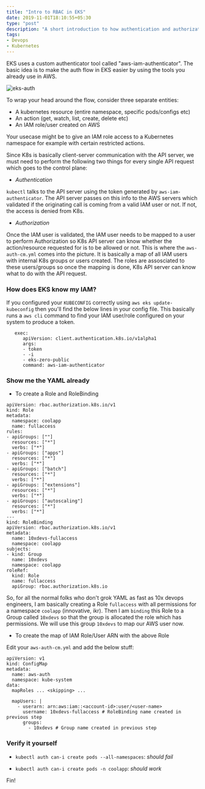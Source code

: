 ```yaml
---
title: "Intro to RBAC in EKS"
date: 2019-11-01T18:10:55+05:30
type: "post"
description: "A short introduction to how authentication and authorization works for EKS clusters"
tags:
- Devops
- Kubernetes
---
```


EKS uses a custom authenticator tool called "aws-iam-authenticator". The basic idea is to make the auth flow in EKS easier by using the tools you already use in AWS. 

![eks-auth](https://docs.aws.amazon.com/eks/latest/userguide/images/eks-iam.png)

To wrap your head around the flow, consider three separate entities: 

- A kubernetes resource (entire namespace, specific pods/configs etc)
- An action (get, watch, list, create, delete etc)
- An IAM role/user created on AWS

Your usecase might be to give an IAM role access to a Kubernetes namespace for example with certain restricted actions. 

Since K8s is basically client-server communication with the API server, we must need to perform the following two things for every single API request which goes to the control plane:

- *Authentication*

`kubectl` talks to the API server using the token generated by `aws-iam-authenticator`.  The API server passes on this info to the AWS servers which validated if the originating call is coming from a valid IAM user or not. If not, the access is denied from K8s.

- *Authorization*

Once the IAM user is validated, the IAM user needs to be mapped to a user to perform Authorization so K8s API server can know whether the action/resource requested for is to be allowed or not. This is where the `aws-auth-cm.yml` comes into the picture. It is basically a map of all IAM users with internal K8s groups or users created. The roles are assosciated to these users/groups so once the mapping is done, K8s API server can know what to do with the API request.

### How does EKS know my IAM?
If you configured your `KUBECONFIG` correctly using `aws eks update-kubeconfig` then you'll find the below lines in your config file. This basically runs a `aws cli` command to find your IAM user/role configured on your system to produce a token. 

```
   exec:
      apiVersion: client.authentication.k8s.io/v1alpha1
      args:
      - token
      - -i
      - eks-zero-public
      command: aws-iam-authenticator
```

### Show me the YAML already

- To create a Role and RoleBinding

```
apiVersion: rbac.authorization.k8s.io/v1
kind: Role
metadata:
  namespace: coolapp
  name: fullaccess
rules:
- apiGroups: [""]
  resources: ["*"]
  verbs: ["*"]
- apiGroups: ["apps"]
  resources: ["*"]
  verbs: ["*"]
- apiGroups: ["batch"]
  resources: ["*"]
  verbs: ["*"]
- apiGroups: ["extensions"]
  resources: ["*"]
  verbs: ["*"]
- apiGroups: ["autoscaling"]
  resources: ["*"]
  verbs: ["*"]
---
kind: RoleBinding
apiVersion: rbac.authorization.k8s.io/v1
metadata:
  name: 10xdevs-fullaccess
  namespace: coolapp
subjects:
- kind: Group
  name: 10xdevs
  namespace: coolapp
roleRef:
  kind: Role
  name: fullaccess
  apiGroup: rbac.authorization.k8s.io
```

So, for all the normal folks who don't grok YAML as fast as 10x devops engineers, I am basically creating a Role `fullaccess` with all permissions for a namespace `coolapp` (innovative, ikr). Then I am `binding` this Role to a Group called `10xdevs` so that the group is allocated the role which has permissions. We will use this group `10xdevs` to map our AWS user now. 

- To create the map of IAM Role/User ARN with the above Role

Edit your `aws-auth-cm.yml` and add the below stuff:

```
apiVersion: v1
kind: ConfigMap
metadata:
  name: aws-auth
  namespace: kube-system
data:
  mapRoles ... <skipping> ...

  mapUsers: |
    - userarn: arn:aws:iam::<account-id>:user/<user-name>
      username: 10xdevs-fullaccess # RoleBinding name created in previous step
      groups:
        - 10xdevs # Group name created in previous step
```

### Verify it yourself

- `kubectl auth can-i create pods --all-namespaces`: _should fail_

- `kubectl auth can-i create pods -n coolapp`: _should work_

Fin!